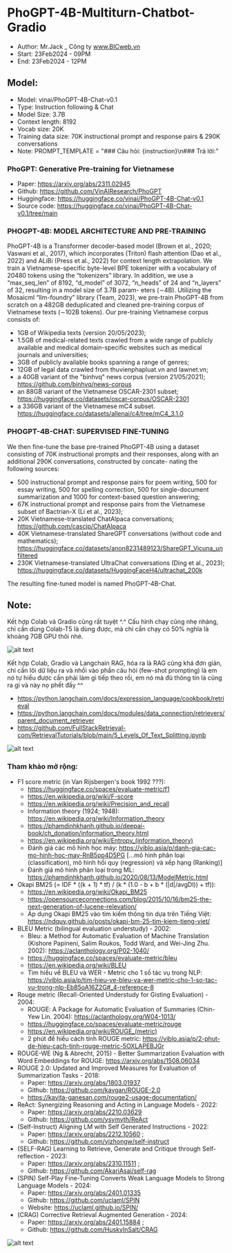 # PhoGPT-4B-Multiturn-Chatbot-Gradio
- Author: Mr.Jack _ Công ty www.BICweb.vn
- Start: 23Feb2024 - 09PM
- End: 23Feb2024 - 12PM

## Model:
- Model: vinai/PhoGPT-4B-Chat-v0.1
- Type: Instruction following & Chat
- Model Size: 3.7B
- Context length: 8192
- Vocab size: 20K
- Training data size: 70K instructional prompt and response pairs & 290K conversations
- Note: PROMPT_TEMPLATE = "### Câu hỏi: {instruction}\n### Trả lời:"


### PhoGPT: Generative Pre-training for Vietnamese
- Paper: https://arxiv.org/abs/2311.02945
- Github: https://github.com/VinAIResearch/PhoGPT
- Huggingface: https://huggingface.co/vinai/PhoGPT-4B-Chat-v0.1
- Source code: https://huggingface.co/vinai/PhoGPT-4B-Chat-v0.1/tree/main

### PHOGPT-4B: MODEL ARCHITECTURE AND PRE-TRAINING
PhoGPT-4B is a Transformer decoder-based model (Brown et al., 2020; Vaswani et al., 2017), which incorporates (Triton) flash attention (Dao et al., 2022) and ALiBi (Press et al., 2022) for context length extrapolation. We train a Vietnamese-specific byte-level BPE tokenizer with a vocabulary of 20480 tokens using the “tokenizers” library. In addition, we use a “max_seq_len” of 8192, “d_model” of 3072, “n_heads” of 24 and “n_layers” of 32, resulting in a model size of 3.7B param- eters (∼4B). Utilizing the Mosaicml “llm-foundry” library (Team, 2023), we pre-train PhoGPT-4B from scratch on a 482GB deduplicated and cleaned pre-training corpus of Vietnamese texts (∼102B tokens). Our pre-training Vietnamese corpus consists of:
- 1GB of Wikipedia texts (version 20/05/2023);
- 1.5GB of medical-related texts crawled from a wide range of publicly available and medical
domain-specific websites such as medical journals and universities;
- 3GB of publicly available books spanning a range of genres;
- 12GB of legal data crawled from thuvienphapluat.vn and lawnet.vn;
- a 40GB variant of the "binhvq" news corpus (version 21/05/2021); https://github.com/binhvq/news-corpus
- an 88GB variant of the Vietnamese OSCAR-2301 subset; https://huggingface.co/datasets/oscar-corpus/OSCAR-2301
- a 336GB variant of the Vietnamese mC4 subset. https://huggingface.co/datasets/allenai/c4/tree/mC4_3.1.0

### PHOGPT-4B-CHAT: SUPERVISED FINE-TUNING
We then fine-tune the base pre-trained PhoGPT-4B using a dataset consisting of 70K instructional prompts and their responses, along with an additional 290K conversations, constructed by concate- nating the following sources:
- 500 instructional prompt and response pairs for poem writing, 500 for essay writing, 500 for spelling correction, 500 for single-document summarization and 1000 for context-based question answering;
- 67K instructional prompt and response pairs from the Vietnamese subset of Bactrian-X (Li et al., 2023);
- 20K Vietnamese-translated ChatAlpaca conversations; https://github.com/cascip/ChatAlpaca
- 40K Vietnamese-translated ShareGPT conversations (without code and mathematics); https://huggingface.co/datasets/anon8231489123/ShareGPT_Vicuna_unfiltered
- 230K Vietnamese-translated UltraChat conversations (Ding et al., 2023); https://huggingface.co/datasets/HuggingFaceH4/ultrachat_200k

The resulting fine-tuned model is named PhoGPT-4B-Chat.

## Note:
Kết hợp Colab và Gradio cũng rất tuyệt ^.^ Cấu hình chạy cũng nhẹ nhàng, chỉ cần dùng Colab-T5 là dùng được, mà chỉ cần chạy có 50% nghĩa là khoảng 7GB GPU thôi nhé.

![alt text](https://github.com/Mr-Jack-Tung/PhoGPT-4B-Multiturn-Chatbot-Gradio/blob/main/PhoGPT_4B_Chat_v01_Gradio_Multiturn_chatbot_23Feb2024.jpg)

Kết hợp Colab, Gradio và Langchain RAG, hóa ra là RAG cũng khá đơn giản, chỉ cần lôi dữ liệu ra và nhồi vào phần câu hỏi (few-shot prompting) là em nó tự hiểu được cần phải làm gì tiếp theo rồi, em nó mà đủ thông tin là cũng ra gì và này nọ phết đấy ^^

- https://python.langchain.com/docs/expression_language/cookbook/retrieval
- https://python.langchain.com/docs/modules/data_connection/retrievers/parent_document_retriever
- https://github.com/FullStackRetrieval-com/RetrievalTutorials/blob/main/5_Levels_Of_Text_Splitting.ipynb

![alt text](https://github.com/Mr-Jack-Tung/PhoGPT-4B-Multiturn-Chatbot-Gradio/blob/main/PhoGPT_4B_Chat_v01_Gradio_with_RAG.jpg)


### Tham khảo mở rộng:
- F1 score metric (in Van Rijsbergen's book 1992 ???):
  - https://huggingface.co/spaces/evaluate-metric/f1
  - https://en.wikipedia.org/wiki/F-score
  - https://en.wikipedia.org/wiki/Precision_and_recall
  - Information theory (1924; 1948): https://en.wikipedia.org/wiki/Information_theory
  - https://phamdinhkhanh.github.io/deepai-book/ch_donation/information_theory.html
  - https://en.wikipedia.org/wiki/Entropy_(information_theory)
  - Đánh giá các mô hình học máy: https://viblo.asia/p/danh-gia-cac-mo-hinh-hoc-may-RnB5pp4D5PG [...mô hình phân loại (classification), mô hình hồi quy (regression) và xếp hạng (Ranking)]
  - Đánh giá mô hình phân loại trong ML: https://phamdinhkhanh.github.io/2020/08/13/ModelMetric.html
- Okapi BM25 (= IDF * ((k + 1) * tf) / (k * (1.0 - b + b * (|d|/avgDl)) + tf)):
  - https://en.wikipedia.org/wiki/Okapi_BM25
  - https://opensourceconnections.com/blog/2015/10/16/bm25-the-next-generation-of-lucene-relevation/
  - Áp dụng Okapi BM25 vào tìm kiếm thông tin dựa trên Tiếng Việt: https://ndquy.github.io/posts/okapi-bm-25-tim-kiem-tieng-viet/
- BLEU Metric (bilingual evaluation understudy) - 2002:
  - Bleu: a Method for Automatic Evaluation of Machine Translation (Kishore Papineni, Salim Roukos, Todd Ward, and Wei-Jing Zhu. 2002): https://aclanthology.org/P02-1040/
  - https://huggingface.co/spaces/evaluate-metric/bleu
  - https://en.wikipedia.org/wiki/BLEU
  - Tìm hiểu về BLEU và WER - Metric cho 1 số tác vụ trong NLP: https://viblo.asia/p/tim-hieu-ve-bleu-va-wer-metric-cho-1-so-tac-vu-trong-nlp-Eb85oA16Z2G#_4-reference-8
- Rouge metric (Recall-Oriented Understudy for Gisting Evaluation) - 2004:
  - ROUGE: A Package for Automatic Evaluation of Summaries (Chin-Yew Lin. 2004): https://aclanthology.org/W04-1013/
  - https://huggingface.co/spaces/evaluate-metric/rouge
  - https://en.wikipedia.org/wiki/ROUGE_(metric)
  - 2 phút để hiểu cách tính ROUGE metric: https://viblo.asia/p/2-phut-de-hieu-cach-tinh-rouge-metric-5OXLAPEBJGr
- ROUGE-WE (Ng & Abrecht, 2015) - Better Summarization Evaluation with Word Embeddings for ROUGE: https://arxiv.org/abs/1508.06034
- ROUGE 2.0: Updated and Improved Measures for Evaluation of Summarization Tasks - 2018:
  - Paper: https://arxiv.org/abs/1803.01937
  - Github: https://github.com/kavgan/ROUGE-2.0
  - https://kavita-ganesan.com/rouge2-usage-documentation/
- ReAct: Synergizing Reasoning and Acting in Language Models - 2022: 
  - Paper: https://arxiv.org/abs/2210.03629
  - Github: https://github.com/ysymyth/ReAct
- (Self-Instruct) Aligning LM with Self Generated Instructions - 2022:
  - Paper: https://arxiv.org/abs/2212.10560 ;
  - Github: https://github.com/yizhongw/self-instruct
- (SELF-RAG) Learning to Retrieve, Generate and Critique through Self-reflection - 2023:
  - Paper: https://arxiv.org/abs/2310.11511 ;
  - Github: https://github.com/AkariAsai/self-rag
- (SPIN) Self-Play Fine-Tuning Converts Weak Language Models to Strong Language Models - 2024:
  - Paper: https://arxiv.org/abs/2401.01335
  - Github: https://github.com/uclaml/SPIN
  - Website: https://uclaml.github.io/SPIN/
- (CRAG) Corrective Retrieval Augmented Generation - 2024:
  - Paper: https://arxiv.org/abs/2401.15884 ;
  - Github: https://github.com/HuskyInSalt/CRAG


![alt text](https://github.com/Mr-Jack-Tung/PhoGPT-4B-Multiturn-Chatbot-Gradio/blob/main/crag_method_overview.jpg)
